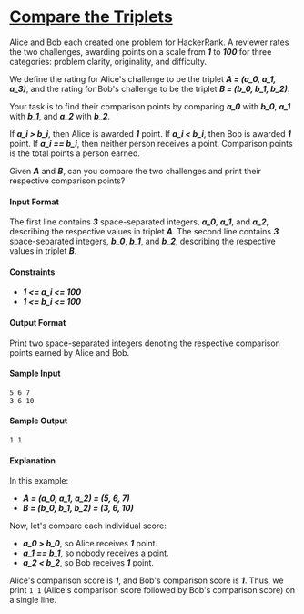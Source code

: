 # [Compare the Triplets](https://www.hackerrank.com/challenges/compare-the-triplets)

Alice and Bob each created one problem for HackerRank. A reviewer rates the two challenges, awarding points on a scale from __*1*__ to __*100*__ for three categories: problem clarity, originality, and difficulty.

We define the rating for Alice's challenge to be the triplet __*A = (a_0, a_1, a_3)*__, and the rating for Bob's challenge to be the triplet __*B = (b_0, b_1, b_2)*__.

Your task is to find their comparison points by comparing __*a_0*__ with __*b_0*__, __*a_1*__ with __*b_1*__, and __*a_2*__ with __*b_2*__.

If __*a_i > b_i*__, then Alice is awarded __*1*__ point.
If __*a_i < b_i*__, then Bob is awarded __*1*__ point.
If __*a_i == b_i*__, then neither person receives a point.
Comparison points is the total points a person earned.

Given __*A*__ and __*B*__, can you compare the two challenges and print their respective comparison points?

#### Input Format
The first line contains __*3*__ space-separated integers, __*a_0*__, __*a_1*__, and __*a_2*__, describing the respective values in triplet __*A*__.
The second line contains __*3*__ space-separated integers, __*b_0*__, __*b_1*__, and __*b_2*__, describing the respective values in triplet __*B*__.

#### Constraints
* __*1 <= a_i <= 100*__
* __*1 <= b_i <= 100*__

#### Output Format
Print two space-separated integers denoting the respective comparison points earned by Alice and Bob.

#### Sample Input
```
5 6 7
3 6 10
```

#### Sample Output
```
1 1
```

#### Explanation
In this example:
* __*A = (a_0, a_1, a_2) = (5, 6, 7)*__
* __*B = (b_0, b_1, b_2) = (3, 6, 10)*__

Now, let's compare each individual score:
* __*a_0 > b_0*__, so Alice receives __*1*__ point.
* __*a_1 == b_1*__, so nobody receives a point.
* __*a_2 < b_2*__, so Bob receives __*1*__ point.

Alice's comparison score is __*1*__, and Bob's comparison score is __*1*__. Thus, we print `1 1` (Alice's comparison score followed by Bob's comparison score) on a single line.
